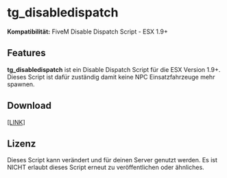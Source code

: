 # tg_disabledispatch
**Kompatibilität:** FiveM Disable Dispatch Script - ESX 1.9+

## Features
**tg_disabledispatch** ist ein Disable Dispatch Script für die ESX Version 1.9+. Dieses Script ist dafür zuständig damit keine NPC Einsatzfahrzeuge mehr spawnen.

## Download
[[LINK]](https://github.com/LetsTiger/tg_disabledispatch/archive/refs/tags/v1.1.zip)

## Lizenz
Dieses Script kann verändert und für deinen Server genutzt werden. Es ist NICHT erlaubt dieses Script erneut zu veröffentlichen oder ähnliches.
